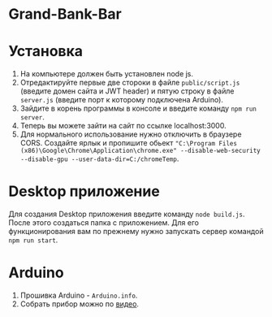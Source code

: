 # Grand-Bank-Bar

# Установка
1) На компьютере должен быть установлен node js.
2) Отредактируйте первые две стороки в файле `public/script.js` (введите домен сайта и JWT header) и пятую строку в файле `server.js` (введите порт к которому подключена Arduino).
3) Зайдите в корень программы в консоле и введите команду `npm run server`.
4) Теперь вы можете зайти на сайт по ссылке localhost:3000.
5) Для нормального использование нужно отключить в браузере CORS. Создайте ярлык и пропишите обьект `"C:\Program Files (x86)\Google\Chrome\Application\chrome.exe" --disable-web-security --disable-gpu --user-data-dir=C:/chromeTemp`.

# Desktop приложение
Для создания Desktop приложения введите команду `node build.js`. \
После этого создаться папка с приложением. Для его функционирования вам по прежнему нужно запускать сервер командой `npm run start`.

# Arduino
1) Прошивка Arduino - `Arduino.info`.
2) Собрать прибор можно по [видео](https://youtu.be/-hA30_l60nw?t=436).